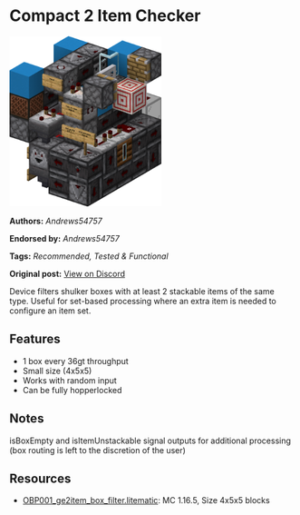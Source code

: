 # Compact 2 Item Checker
<img alt="area_render_415_.png" src="images/area_render_415_.png?raw=1" height="300px">

**Authors:** *Andrews54757*

**Endorsed by:** *Andrews54757*

**Tags:** *Recommended, Tested & Functional*

**Original post:** [View on Discord](https://discord.com/channels/1375556143186837695/1388317479805259918)

Device filters shulker boxes with at least 2 stackable items of the same type. Useful for set-based processing where an extra item is needed to configure an item set.

## Features
- 1 box every 36gt throughput
- Small size (4x5x5)
- Works with random input
- Can be fully hopperlocked

## Notes
isBoxEmpty and isItemUnstackable signal outputs for additional processing (box routing is left to the discretion of the user)

## Resources
- [OBP001_ge2item_box_filter.litematic](attachments/OBP001_ge2item_box_filter.litematic): MC 1.16.5, Size 4x5x5 blocks
